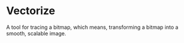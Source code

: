 # Vectorize
A tool for tracing a bitmap, which means, transforming a bitmap into a smooth, scalable image.
